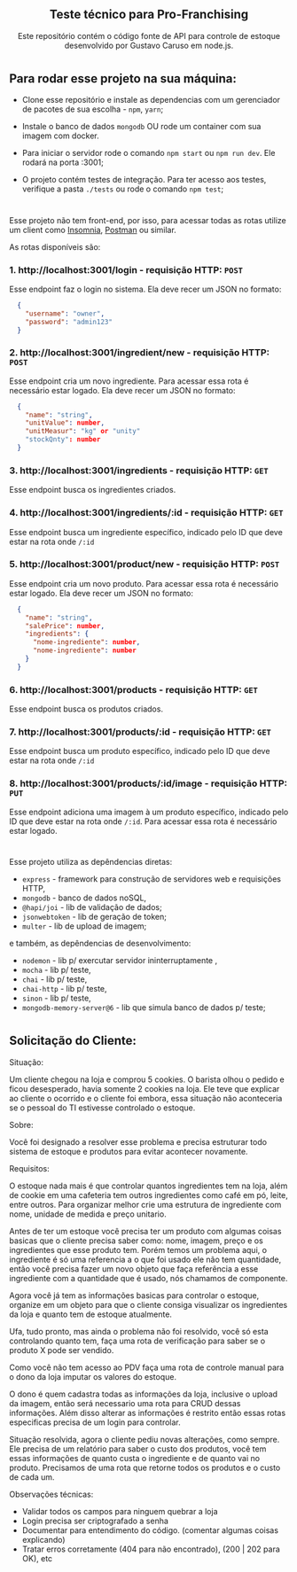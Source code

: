 <div align="center">

  ## Teste técnico para Pro-Franchising
  Este repositório contém o código fonte de API para controle de estoque desenvolvido por Gustavo Caruso em node.js. 

</div>

#

## Para rodar esse projeto na sua máquina:

- Clone esse repositório e instale as dependencias com um gerenciador de pacotes de sua escolha - `npm`, `yarn`;

- Instale o banco de dados `mongodb` OU rode um container com sua imagem com docker.

- Para iniciar o servidor rode o comando `npm start` ou `npm run dev`. Ele rodará na porta :3001;

- O projeto contém testes de integração. Para ter acesso aos testes, verifique a pasta `./tests` ou rode o comando `npm test`;

#

Esse projeto não tem front-end, por isso, para acessar todas as rotas utilize um client como 
<a target="_blank" href="https://insomnia.rest/">Insomnia</a>, <a target="_blank" href="https://www.postman.com/">Postman</a> ou similar.

As rotas disponíveis são:

###  1. http://localhost:3001/login - requisição HTTP: `POST` <br>
  Esse endpoint faz o login no sistema. Ela deve recer um JSON no formato:

```json
  {
    "username": "owner",
    "password": "admin123"
  }
```

###  2. http://localhost:3001/ingredient/new - requisição HTTP: `POST` <br>
  Esse endpoint cria um novo ingrediente. Para acessar essa rota é necessário estar logado. Ela deve recer um JSON no formato:

```json
  {
    "name": "string",
    "unitValue": number,
    "unitMeasur": "kg" or "unity"
    "stockQnty": number
  }
```

###  3. http://localhost:3001/ingredients - requisição HTTP: `GET` <br>
  Esse endpoint busca os ingredientes criados.

###  4. http://localhost:3001/ingredients/:id - requisição HTTP: `GET` <br>
  Esse endpoint busca um ingrediente específico, indicado pelo ID que deve estar na rota onde `/:id`

###  5. http://localhost:3001/product/new - requisição HTTP: `POST` <br>
  Esse endpoint cria um novo produto. Para acessar essa rota é necessário estar logado. Ela deve recer um JSON no formato:

```json
  {
    "name": "string",
    "salePrice": number,
    "ingredients": {
      "nome-ingrediente": number,
      "nome-ingrediente": number
    }
  }
```

###  6. http://localhost:3001/products - requisição HTTP: `GET` <br>
  Esse endpoint busca os produtos criados.

###  7. http://localhost:3001/products/:id - requisição HTTP: `GET` <br>
  Esse endpoint busca um produto específico, indicado pelo ID que deve estar na rota onde `/:id`

###  8. http://localhost:3001/products/:id/image - requisição HTTP: `PUT` <br>
  Esse endpoint adiciona uma imagem à um produto específico, indicado pelo ID que deve estar na rota onde `/:id`. Para acessar essa rota é necessário estar logado.

#

Esse projeto utiliza as depêndencias diretas:
- `express` - framework para construção de servidores web e requisições HTTP,
- `mongodb` - banco de dados noSQL,
- `@hapi/joi` - lib de validação de dados;
- `jsonwebtoken` - lib de geração de token;
- `multer` - lib de upload de imagem;

e também, as depêndencias de desenvolvimento:
- `nodemon` - lib p/ exercutar servidor ininterruptamente ,
- `mocha` - lib p/ teste,
- `chai` - lib p/ teste,
- `chai-http` - lib p/ teste,
- `sinon` - lib p/ teste,
- `mongodb-memory-server@6` - lib que simula banco de dados p/ teste;

#

## Solicitação do Cliente:

Situação:

Um cliente chegou na loja e comprou 5 cookies. O barista olhou o pedido e ficou desesperado, havia somente 2 cookies na loja.
Ele teve que explicar ao cliente o ocorrido e o cliente foi embora, essa situação não aconteceria se o pessoal do TI estivesse controlado o estoque.

Sobre:

Você foi designado a resolver esse problema e precisa estruturar todo sistema de estoque e produtos para evitar acontecer novamente.

Requisitos:

O estoque nada mais é que controlar quantos ingredientes tem na loja, além de cookie em uma cafeteria tem outros ingredientes como café em pó, leite, entre outros.
Para organizar melhor crie uma estrutura de ingrediente com nome, unidade de medida e preço unitario.

Antes de ter um estoque você precisa ter um produto com algumas coisas basicas que o cliente precisa saber como: nome, imagem, preço e os ingredientes que esse produto tem. 
Porém temos um problema aqui, o ingrediente é só uma referencia a o que foi usado ele não tem quantidade, então você precisa fazer um novo objeto que faça referência a esse ingrediente com a quantidade que é usado, nós chamamos de componente.

Agora você já tem as informações basicas para controlar o estoque, organize em um objeto para que o cliente consiga visualizar os ingredientes da loja e quanto tem de estoque atualmente.

Ufa, tudo pronto, mas ainda o problema não foi resolvido, você só esta controlando quanto tem, faça uma rota de verificação para saber se o produto X pode ser vendido. 

Como você não tem acesso ao PDV faça uma rota de controle manual para o dono da loja imputar os valores do estoque.

O dono é quem cadastra todas as informações da loja, inclusive o upload da imagem, então será necessario uma rota para CRUD dessas informações.
Além disso alterar as informações é restrito então essas rotas especificas precisa de um login para controlar.

Situação resolvida, agora o cliente pediu novas alterações, como sempre. Ele precisa de um relatório para saber o custo dos produtos, você tem essas informações de quanto custa o ingrediente e de quanto vai no produto.
Precisamos de uma rota que retorne todos os produtos e o custo de cada um.

Observações técnicas:
- Validar todos os campos para ninguem quebrar a loja
- Login precisa ser criptografado a senha
- Documentar para entendimento do código. (comentar algumas coisas explicando)
- Tratar erros corretamente (404 para não encontrado), (200 | 202 para OK), etc
